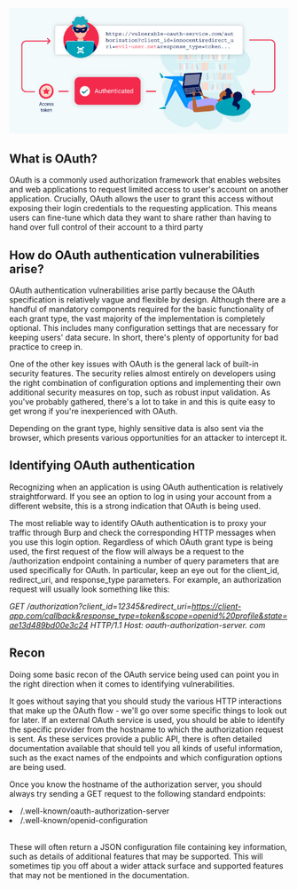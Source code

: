 <img src="./imgs/oauth.jpg" />

<h2>What is OAuth?</h2>

<p>OAuth is a commonly used authorization framework that enables websites and web applications to request limited access to user's
account on another application. Crucially, OAuth allows the user to grant this access without exposing their login credentials to the
requesting application. This means users can fine-tune which data they want to share rather than having to hand over full control of
their account to a third party</p>


<h2>How do OAuth authentication vulnerabilities arise?</h2>

OAuth authentication vulnerabilities arise partly because the OAuth specification is relatively vague and flexible by design. Although there are a handful of mandatory components required for the basic functionality of each grant type, the vast majority of the implementation is completely optional. This includes many configuration settings that are necessary for keeping users' data secure. In short, there's plenty of opportunity for bad practice to creep in.

One of the other key issues with OAuth is the general lack of built-in security features. The security relies almost entirely on developers using the right combination of configuration options and implementing their own additional security measures on top, such as robust input validation. As you've probably gathered, there's a lot to take in and this is quite easy to get wrong if you're inexperienced with OAuth.

Depending on the grant type, highly sensitive data is also sent via the browser, which presents various opportunities for an attacker to intercept it.

<h2> Identifying OAuth authentication</h2>

Recognizing when an application is using OAuth authentication is relatively straightforward. If you see an option to log in using your account from a different website, this is a strong indication that OAuth is being used.

The most reliable way to identify OAuth authentication is to proxy your traffic through Burp and check the corresponding HTTP messages when you use this login option. Regardless of which OAuth grant type is being used, the first request of the flow will always be a request to the /authorization endpoint containing a number of query parameters that are used specifically for OAuth. In particular, keep an eye out for the client_id, redirect_uri, and response_type parameters. For example, an authorization request will usually look something like this:

<i>GET /authorization?client_id=12345&redirect_uri=https://client-app.com/callback&response_type=token&scope=openid%20profile&state=ae13d489bd00e3c24 HTTP/1.1
Host: oauth-authorization-server. com</i>

<h2>Recon</h2>

Doing some basic recon of the OAuth service being used can point you in the right direction when it comes to identifying vulnerabilities.

It goes without saying that you should study the various HTTP interactions that make up the OAuth flow - we'll go over some specific things to look out for later. If an external OAuth service is used, you should be able to identify the specific provider from the hostname to which the authorization request is sent. As these services provide a public API, there is often detailed documentation available that should tell you all kinds of useful information, such as the exact names of the endpoints and which configuration options are being used.

Once you know the hostname of the authorization server, you should always try sending a GET request to the following standard endpoints:

<li>/.well-known/oauth-authorization-server</li>
<li>/.well-known/openid-configuration</li><br/>

These will often return a JSON configuration file containing key information, such as details of additional features that may be supported. This will sometimes tip you off about a wider attack surface and supported features that may not be mentioned in the documentation.

